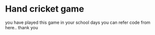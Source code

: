# Hand cricket game

you have played this game in your school days you can refer code from here.. thank you

